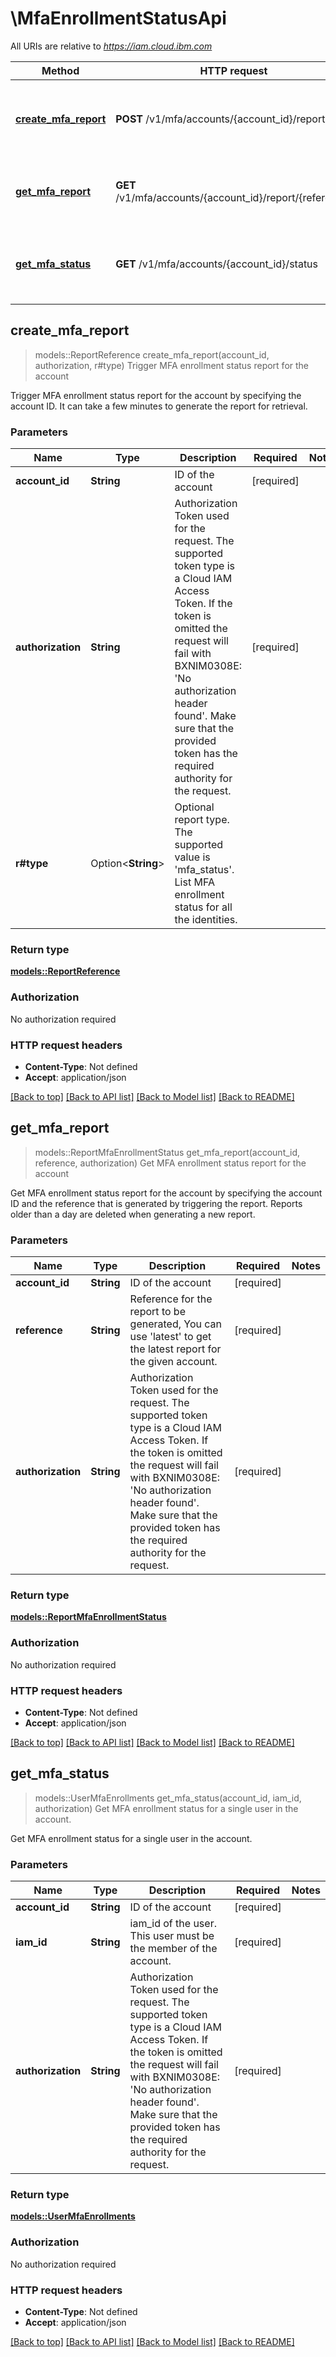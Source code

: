 # \MfaEnrollmentStatusApi

All URIs are relative to *https://iam.cloud.ibm.com*

Method | HTTP request | Description
------------- | ------------- | -------------
[**create_mfa_report**](MfaEnrollmentStatusApi.md#create_mfa_report) | **POST** /v1/mfa/accounts/{account_id}/report | Trigger MFA enrollment status report for the account
[**get_mfa_report**](MfaEnrollmentStatusApi.md#get_mfa_report) | **GET** /v1/mfa/accounts/{account_id}/report/{reference} | Get MFA enrollment status report for the account
[**get_mfa_status**](MfaEnrollmentStatusApi.md#get_mfa_status) | **GET** /v1/mfa/accounts/{account_id}/status | Get MFA enrollment status for a single user in the account.



## create_mfa_report

> models::ReportReference create_mfa_report(account_id, authorization, r#type)
Trigger MFA enrollment status report for the account

Trigger MFA enrollment status report for the account by specifying the account ID. It can take a few minutes to generate the report for retrieval.

### Parameters


Name | Type | Description  | Required | Notes
------------- | ------------- | ------------- | ------------- | -------------
**account_id** | **String** | ID of the account | [required] |
**authorization** | **String** | Authorization Token used for the request. The supported token type is a Cloud IAM Access Token. If the token is omitted the request will fail with BXNIM0308E: 'No authorization header found'. Make sure that the provided token has the required authority for the request. | [required] |
**r#type** | Option<**String**> | Optional report type. The supported value is 'mfa_status'. List MFA enrollment status for all the identities. |  |

### Return type

[**models::ReportReference**](ReportReference.md)

### Authorization

No authorization required

### HTTP request headers

- **Content-Type**: Not defined
- **Accept**: application/json

[[Back to top]](#) [[Back to API list]](../README.md#documentation-for-api-endpoints) [[Back to Model list]](../README.md#documentation-for-models) [[Back to README]](../README.md)


## get_mfa_report

> models::ReportMfaEnrollmentStatus get_mfa_report(account_id, reference, authorization)
Get MFA enrollment status report for the account

Get MFA enrollment status report for the account by specifying the account ID and the reference that is generated by triggering the report. Reports older than a day are deleted when generating a new report.

### Parameters


Name | Type | Description  | Required | Notes
------------- | ------------- | ------------- | ------------- | -------------
**account_id** | **String** | ID of the account | [required] |
**reference** | **String** | Reference for the report to be generated, You can use 'latest' to get the latest report for the given account. | [required] |
**authorization** | **String** | Authorization Token used for the request. The supported token type is a Cloud IAM Access Token. If the token is omitted the request will fail with BXNIM0308E: 'No authorization header found'. Make sure that the provided token has the required authority for the request. | [required] |

### Return type

[**models::ReportMfaEnrollmentStatus**](ReportMfaEnrollmentStatus.md)

### Authorization

No authorization required

### HTTP request headers

- **Content-Type**: Not defined
- **Accept**: application/json

[[Back to top]](#) [[Back to API list]](../README.md#documentation-for-api-endpoints) [[Back to Model list]](../README.md#documentation-for-models) [[Back to README]](../README.md)


## get_mfa_status

> models::UserMfaEnrollments get_mfa_status(account_id, iam_id, authorization)
Get MFA enrollment status for a single user in the account.

Get MFA enrollment status for a single user in the account.

### Parameters


Name | Type | Description  | Required | Notes
------------- | ------------- | ------------- | ------------- | -------------
**account_id** | **String** | ID of the account | [required] |
**iam_id** | **String** | iam_id of the user. This user must be the member of the account. | [required] |
**authorization** | **String** | Authorization Token used for the request. The supported token type is a Cloud IAM Access Token. If the token is omitted the request will fail with BXNIM0308E: 'No authorization header found'. Make sure that the provided token has the required authority for the request. | [required] |

### Return type

[**models::UserMfaEnrollments**](UserMfaEnrollments.md)

### Authorization

No authorization required

### HTTP request headers

- **Content-Type**: Not defined
- **Accept**: application/json

[[Back to top]](#) [[Back to API list]](../README.md#documentation-for-api-endpoints) [[Back to Model list]](../README.md#documentation-for-models) [[Back to README]](../README.md)


